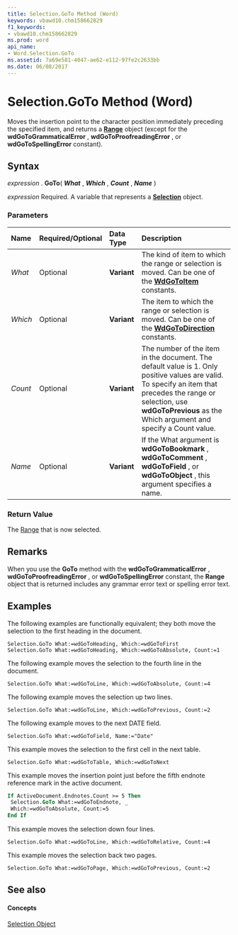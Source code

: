 ```yaml
---
title: Selection.GoTo Method (Word)
keywords: vbawd10.chm158662829
f1_keywords:
- vbawd10.chm158662829
ms.prod: word
api_name:
- Word.Selection.GoTo
ms.assetid: 7a69e581-4047-ae62-e112-97fe2c2633bb
ms.date: 06/08/2017
---
```


# Selection.GoTo Method (Word)

Moves the insertion point to the character position immediately preceding the specified item, and returns a  **[Range](Word.Range.md)** object (except for the **wdGoToGrammaticalError** , **wdGoToProofreadingError** , or **wdGoToSpellingError** constant).

## Syntax

 _expression_ . **GoTo**( **_What_** , **_Which_** , **_Count_** , **_Name_** )

 _expression_ Required. A variable that represents a **[Selection](Word.Selection.md)** object.

### Parameters

|**Name**|**Required/Optional**|**Data Type**|**Description**|
|:-----|:-----|:-----|:-----|
| _What_|Optional| **Variant**|The kind of item to which the range or selection is moved. Can be one of the  **[WdGoToItem](Word.WdGoToItem.md)** constants.|
| _Which_|Optional| **Variant**|The item to which the range or selection is moved. Can be one of the  **[WdGoToDirection](Word.WdGoToDirection.md)** constants.|
| _Count_|Optional| **Variant**|The number of the item in the document. The default value is 1. Only positive values are valid. To specify an item that precedes the range or selection, use  **wdGoToPrevious** as the Which argument and specify a Count value.|
| _Name_|Optional| **Variant**|If the What argument is  **wdGoToBookmark** , **wdGoToComment** , **wdGoToField** , or **wdGoToObject** , this argument specifies a name.|

### Return Value

The [Range](Word.Range.md) that is now selected.

## Remarks

When you use the  **GoTo** method with the **wdGoToGrammaticalError** , **wdGoToProofreadingError** , or **wdGoToSpellingError** constant, the **Range** object that is returned includes any grammar error text or spelling error text.

## Examples

The following examples are functionally equivalent; they both move the selection to the first heading in the document.

```
Selection.GoTo What:=wdGoToHeading, Which:=wdGoToFirst
Selection.GoTo What:=wdGoToHeading, Which:=wdGoToAbsolute, Count:=1
```

The following example moves the selection to the fourth line in the document.

```
Selection.GoTo What:=wdGoToLine, Which:=wdGoToAbsolute, Count:=4
```

The following example moves the selection up two lines.

```
Selection.GoTo What:=wdGoToLine, Which:=wdGoToPrevious, Count:=2
```

The following example moves to the next DATE field.

```
Selection.GoTo What:=wdGoToField, Name:="Date"
```

This example moves the selection to the first cell in the next table.

```
Selection.GoTo What:=wdGoToTable, Which:=wdGoToNext
```

This example moves the insertion point just before the fifth endnote reference mark in the active document.

```vb
If ActiveDocument.Endnotes.Count >= 5 Then
 Selection.GoTo What:=wdGoToEndnote, _
 Which:=wdGoToAbsolute, Count:=5
End If
```

This example moves the selection down four lines.

```
Selection.GoTo What:=wdGoToLine, Which:=wdGoToRelative, Count:=4
```

This example moves the selection back two pages.

```
Selection.GoTo What:=wdGoToPage, Which:=wdGoToPrevious, Count:=2
```

## See also

#### Concepts

[Selection Object](Word.Selection.md)

